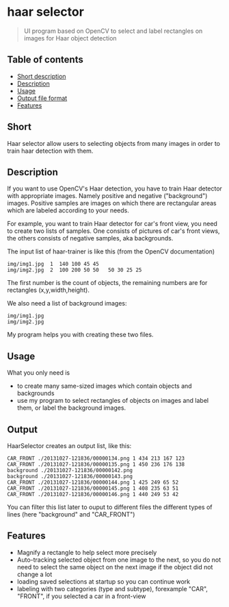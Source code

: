 # haar selector

> UI program based on OpenCV to select and label rectangles on images for Haar object detection

## Table of contents
* [Short description](#short)
* [Description](#description)
* [Usage](#usage)
* [Output file format](#output)
* [Features](#features)

## Short

Haar selector allow users to selecting objects from many images in order to train haar detection with them.

## Description

If you want to use OpenCV's Haar detection, you have to train Haar detector with appropriate images. Namely 
positive and negative ("background") images. Positive samples are images on which there are rectangular areas which are
labeled according to your needs.

For example, you want to train Haar detector for car's front view, you need to create two lists of samples. One consists of
pictures of car's front views, the others consists of negative samples, aka backgrounds.

The input list of haar-trainer is like this (from the OpenCV documentation)

```
img/img1.jpg  1  140 100 45 45
img/img2.jpg  2  100 200 50 50   50 30 25 25
```

The first number is the count of objects, the remaining numbers are for rectangles (x,y,width,height).

We also need a list of background images:

```
img/img1.jpg
img/img2.jpg
```

My program helps you with creating these two files.

## Usage

What you only need is 
* to create many same-sized images which contain objects and backgrounds
* use my program to select rectangles of objects on images and label them, or label the background images.

## Output

HaarSelector creates an output list, like this:

```
CAR_FRONT ./20131027-121836/00000134.png 1 434 213 167 123
CAR_FRONT ./20131027-121836/00000135.png 1 450 236 176 138
background ./20131027-121836/00000142.png
background ./20131027-121836/00000143.png
CAR_FRONT ./20131027-121836/00000144.png 1 425 249 65 52
CAR_FRONT ./20131027-121836/00000145.png 1 408 235 63 51
CAR_FRONT ./20131027-121836/00000146.png 1 440 249 53 42
```

You can filter this list later to ouput to different files the different types of lines
(here "background" and "CAR_FRONT")

## Features
* Magnify a rectangle to help select more precisely
* Auto-tracking selected object from one image to the next, so you do not need to select the same object on the next image
if the object did not change a lot
* loading saved selections at startup so you can continue work
* labeling with two categories (type and subtype), forexample "CAR", "FRONT", if you selected a car in a front-view



